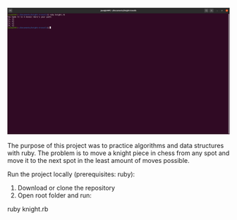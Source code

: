 ![screen shot](screenshot.png)

The purpose of this project was to practice algorithms and data structures with ruby. The problem is to move a knight piece in chess from any spot and move it to the next spot in the least amount of moves possible.

Run the project locally (prerequisites: ruby):

1. Download or clone the repository
2. Open root folder and run:

ruby knight.rb
